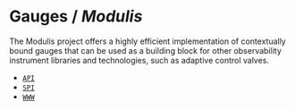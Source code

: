 # Gauges / _Modulis_

The Modulis project offers a highly efficient implementation of contextually bound gauges that can
be used as a building block for other observability instrument libraries and technologies, such as
adaptive control valves.

- [`API`](https://github.com/humainary-io/humainary-gauges-java)
- [`SPI`](https://github.com/modulis-io/modulis-gauges-java)
- [`WWW`](https://modulis.io)